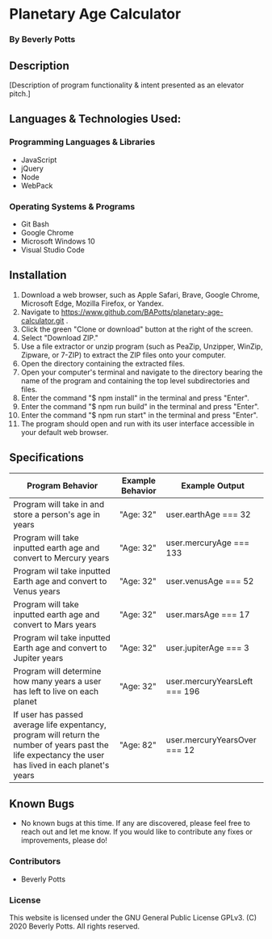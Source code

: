 # Planetary Age Calculator
 
  ### By Beverly Potts
 
## Description
 
  [Description of program functionality & intent presented as an elevator pitch.]
 
## Languages & Technologies Used:
 
  ### Programming Languages & Libraries
  * JavaScript
  * jQuery
  * Node
  * WebPack
 
  ### Operating Systems & Programs
  * Git Bash
  * Google Chrome
  * Microsoft Windows 10
  * Visual Studio Code
 
## Installation
 
  1.  Download a web browser, such as Apple Safari, Brave, Google Chrome, Microsoft Edge, Mozilla Firefox, or Yandex.
  2.  Navigate to https://www.github.com/BAPotts/planetary-age-calculator.git .
  3.  Click the green "Clone or download" button at the right of the screen.
  4.  Select "Download ZIP."
  5.  Use a file extractor or unzip program (such as PeaZip, Unzipper, WinZip, Zipware, or 7-ZIP) to extract the ZIP files onto your computer.
  6.  Open the directory containing the extracted files.
  7.  Open your computer's terminal and navigate to the directory bearing the name of the program and containing the top level subdirectories and files.
  8.  Enter the command "$ npm install" in the terminal and press "Enter".
  9.  Enter the command "$ npm run build" in the terminal and press "Enter".
  10. Enter the command "$ npm run start" in the terminal and press "Enter".
  11. The program should open and run with its user interface accessible in your default web browser.
 
## Specifications
 
  | Program Behavior | Example Behavior | Example Output |
  | ----------- | ----------- | ----------- |
  |  Program will take in and store a person's age in years|"Age: 32"  |user.earthAge === 32  |
  |  Program will take inputted earth age and convert to Mercury years|"Age: 32"|user.mercuryAge === 133 |
  |  Program wil take inputted Earth age and convert to Venus years|"Age: 32"|user.venusAge === 52 |
  |  Program will take inputted earth age and convert to Mars years|"Age: 32"|user.marsAge === 17 |
  |  Program wil take inputted Earth age and convert to Jupiter years|"Age: 32"|user.jupiterAge === 3 |
  |  Program will determine how many years a user has left to live on each planet|"Age: 32"|user.mercuryYearsLeft ===  196|
  |  If user has passed average life expentancy, program will return the number of years past the life expectancy the user has lived in each planet's years|"Age: 82"|user.mercuryYearsOver === 12|
  
 
## Known Bugs
 
  * No known bugs at this time. If any are discovered, please feel free to reach out and let me know. If you would like to contribute any fixes or improvements, please do!
 
### Contributors
 
  * Beverly Potts
 
### License
 
This website is licensed under the GNU General Public License GPLv3. (C) 2020 Beverly Potts. All rights reserved.